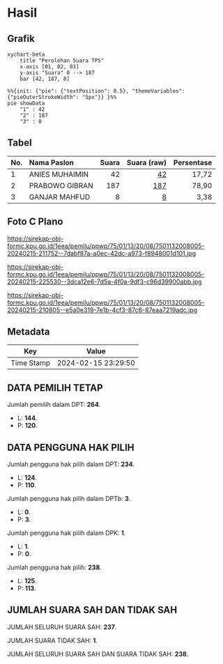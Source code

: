 # Hasil

## Grafik

```mermaid
xychart-beta
    title "Perolehan Suara TPS"
    x-axis [01, 02, 03]
    y-axis "Suara" 0 --> 187
    bar [42, 187, 8]
```

```mermaid
%%{init: {"pie": {"textPosition": 0.5}, "themeVariables": {"pieOuterStrokeWidth": "5px"}} }%%
pie showData
    "1" : 42
    "2" : 187
    "3" : 8
```

## Tabel

| No. | Nama Paslon    | Suara | Suara (raw) | Persentase |
|:--- |:-------------- | -----:| -----------:| ----------:|
| 1   | ANIES MUHAIMIN | 42    | [42][p-1]   | 17,72      |
| 2   | PRABOWO GIBRAN | 187   | [187][p-2]  | 78,90      |
| 3   | GANJAR MAHFUD  | 8     | [8][p-3]    | 3,38       |


[p-1]: https://github.com/gigit-pemilu/pemilu-2024-75-gorontalo/blob/main/pilpres/hitung-suara/sub/75-gorontalo/sub/01-gorontalo/sub/13-tolangohula/sub/2008-bina-jaya/sub/005-tps/sub/paslon-1.txt
[p-2]: https://github.com/gigit-pemilu/pemilu-2024-75-gorontalo/blob/main/pilpres/hitung-suara/sub/75-gorontalo/sub/01-gorontalo/sub/13-tolangohula/sub/2008-bina-jaya/sub/005-tps/sub/paslon-2.txt
[p-3]: https://github.com/gigit-pemilu/pemilu-2024-75-gorontalo/blob/main/pilpres/hitung-suara/sub/75-gorontalo/sub/01-gorontalo/sub/13-tolangohula/sub/2008-bina-jaya/sub/005-tps/sub/paslon-3.txt

## Foto C Plano

https://sirekap-obj-formc.kpu.go.id/1eea/pemilu/ppwp/75/01/13/20/08/7501132008005-20240215-211752--7dabf87a-a0ec-42dc-a973-f8948001d101.jpg

https://sirekap-obj-formc.kpu.go.id/1eea/pemilu/ppwp/75/01/13/20/08/7501132008005-20240215-225530--3dca12e6-7d5a-4f0a-9df3-c96d39900abb.jpg

https://sirekap-obj-formc.kpu.go.id/1eea/pemilu/ppwp/75/01/13/20/08/7501132008005-20240215-210805--e5a0e319-7e1b-4cf3-87c6-87eaa7219adc.jpg


## Metadata

| Key        | Value               |
| ---------- | ------------------- |
| Time Stamp | 2024-02-15 23:29:50 |


## DATA PEMILIH TETAP

Jumlah pemilih dalam DPT: **264**.
 * L: **144**.
 * P: **120**.

## DATA PENGGUNA HAK PILIH

Jumlah pengguna hak pilih dalam DPT: **234**.
 * L: **124**.
 * P: **110**.

Jumlah pengguna hak pilih dalam DPTb: **3**.
 * L: **0**.
 * P: **3**.

Jumlah pengguna hak pilih dalam DPK: **1**.
 * L: **1**.
 * P: **0**.

Jumlah pengguna hak pilih: **238**.
 * L: **125**.
 * P: **113**.

## JUMLAH SUARA SAH DAN TIDAK SAH

JUMLAH SELURUH SUARA SAH: **237**.

JUMLAH SUARA TIDAK SAH: **1**.

JUMLAH SELURUH SUARA SAH DAN SUARA TIDAK SAH: **238**.


